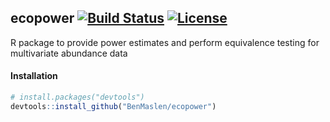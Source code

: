 ## ecopower [![Build Status](https://app.travis-ci.com/lsjmichelle/ecopower.svg?branch=master3)](https://app.travis-ci.com/github/lsjmichelle/ecopower) [![License](http://img.shields.io/badge/license-LGPL%20%28%3E=%202.1%29-brightgreen.svg?style=flat)](http://www.gnu.org/licenses/gpl-2.0.html)

R package to provide power estimates and perform equivalence testing for multivariate abundance data

#### Installation

```r
# install.packages("devtools")
devtools::install_github("BenMaslen/ecopower")
```
